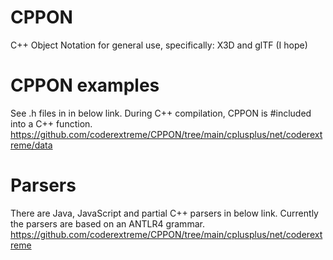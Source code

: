 # CPPON
C++ Object Notation for general use, specifically: X3D and glTF (I hope)

# CPPON examples

See .h files in in below link.  During C++ compilation, CPPON is #included into a C++ function.
https://github.com/coderextreme/CPPON/tree/main/cplusplus/net/coderextreme/data

# Parsers

There are Java, JavaScript and partial C++ parsers in below link.  Currently the parsers are based on an ANTLR4 grammar.
https://github.com/coderextreme/CPPON/tree/main/cplusplus/net/coderextreme
